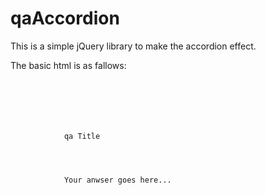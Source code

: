 qaAccordion
===========

This is a simple jQuery library to make the accordion effect.

The basic html is as fallows:

<code>
<div id="qaAccordion_wrapper">
	<div class="qa_item">
		<div class="qa_question qa_off">
			qa Title
		</div>
		<div class="qa_answer">
			Your anwser goes here...
		</div>
	</div>
</div><!-- qaAccordion_wrapper -->
</code>